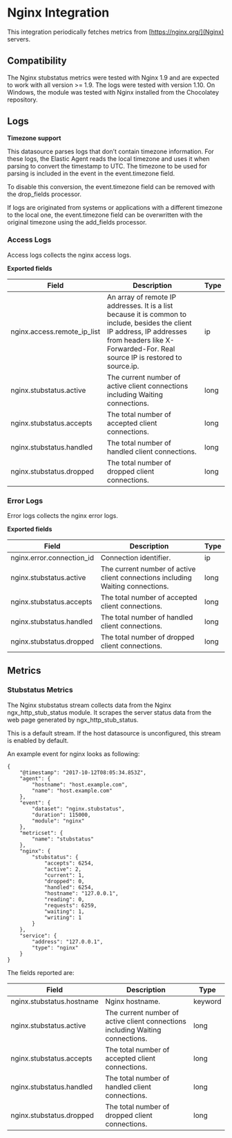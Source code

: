 # Nginx Integration

This integration periodically fetches metrics from [https://nginx.org/](Nginx) servers.


## Compatibility

The Nginx stubstatus metrics were tested with Nginx 1.9 and are expected to work with all version >= 1.9. The logs were tested with version 1.10. On Windows, the module was tested with Nginx installed from the Chocolatey repository.


## Logs


**Timezone support**

This datasource parses logs that don’t contain timezone information. For these logs, the Elastic Agent reads the local timezone and uses it when parsing to convert the timestamp to UTC. The timezone to be used for parsing is included in the event in the event.timezone field.

To disable this conversion, the event.timezone field can be removed with the drop_fields processor.

If logs are originated from systems or applications with a different timezone to the local one, the event.timezone field can be overwritten with the original timezone using the add_fields processor.

### Access Logs

Access logs collects the nginx access logs.

**Exported fields**

| Field                       	| Description                                                                                                                                                                                            	| Type 	|
|-----------------------------	|--------------------------------------------------------------------------------------------------------------------------------------------------------------------------------------------------------	|------	|
| nginx.access.remote_ip_list 	| An array of remote IP addresses. It is a list because it is common to include, besides the client IP address, IP addresses from headers like X-Forwarded-For. Real source IP is restored to source.ip. 	| ip   	|
| nginx.stubstatus.active     	| The current number of active client connections including Waiting connections.                                                                                                                         	| long 	|
| nginx.stubstatus.accepts    	| The total number of accepted client connections.                                                                                                                                                       	| long 	|
| nginx.stubstatus.handled    	| The total number of handled client connections.                                                                                                                                                        	| long 	|
| nginx.stubstatus.dropped    	| The total number of dropped client connections.                                                                                                                                                        	| long 	|

### Error Logs

Error logs collects the nginx error logs.

**Exported fields**

| Field                     	| Description                                                                    	| Type 	|
|---------------------------	|--------------------------------------------------------------------------------	|------	|
| nginx.error.connection_id 	| Connection identifier.                                                         	| ip   	|
| nginx.stubstatus.active   	| The current number of active client connections including Waiting connections. 	| long 	|
| nginx.stubstatus.accepts  	| The total number of accepted client connections.                               	| long 	|
| nginx.stubstatus.handled  	| The total number of handled client connections.                                	| long 	|
| nginx.stubstatus.dropped  	| The total number of dropped client connections.                                	| long 	|

## Metrics

### Stubstatus Metrics

The Nginx stubstatus stream collects data from the Nginx ngx_http_stub_status module. It scrapes the server status data from the web page generated by ngx_http_stub_status.

This is a default stream. If the host datasource is unconfigured, this stream is enabled by default.

An example event for nginx looks as following:

```$json
{
    "@timestamp": "2017-10-12T08:05:34.853Z",
    "agent": {
        "hostname": "host.example.com",
        "name": "host.example.com"
    },
    "event": {
        "dataset": "nginx.stubstatus",
        "duration": 115000,
        "module": "nginx"
    },
    "metricset": {
        "name": "stubstatus"
    },
    "nginx": {
        "stubstatus": {
            "accepts": 6254,
            "active": 2,
            "current": 1,
            "dropped": 0,
            "handled": 6254,
            "hostname": "127.0.0.1",
            "reading": 0,
            "requests": 6259,
            "waiting": 1,
            "writing": 1
        }
    },
    "service": {
        "address": "127.0.0.1",
        "type": "nginx"
    }
}
```

The fields reported are:

| Field                     	| Description                                                                    	| Type    	|
|---------------------------	|--------------------------------------------------------------------------------	|---------	|
| nginx.stubstatus.hostname 	| Nginx hostname.                                                                	| keyword 	|
| nginx.stubstatus.active   	| The current number of active client connections including Waiting connections. 	| long    	|
| nginx.stubstatus.accepts  	| The total number of accepted client connections.                               	| long    	|
| nginx.stubstatus.handled  	| The total number of handled client connections.                                	| long    	|
| nginx.stubstatus.dropped  	| The total number of dropped client connections.                                	| long    	|
